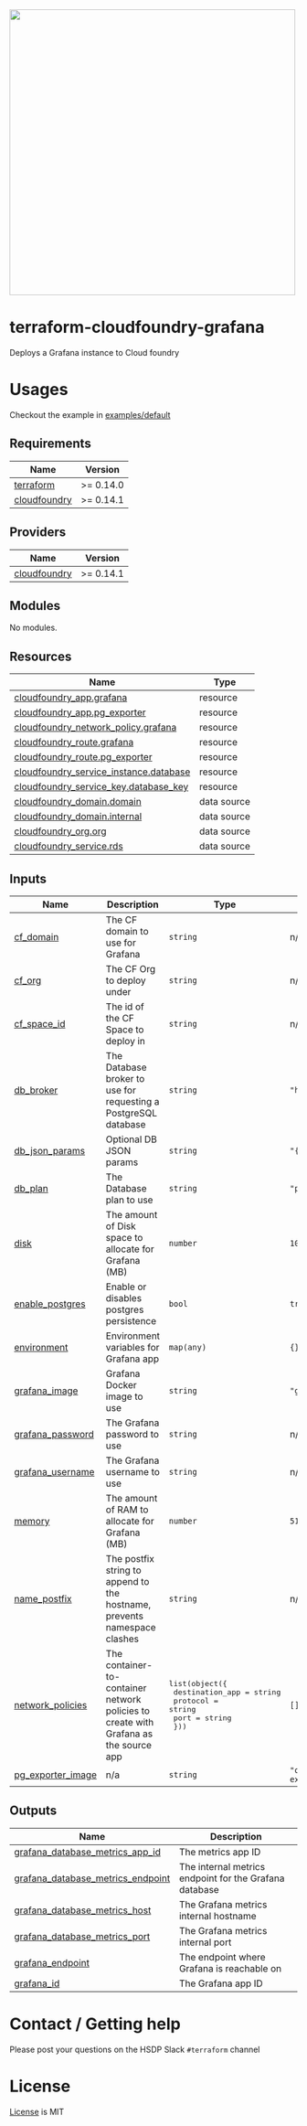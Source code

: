 <img src="https://cdn.rawgit.com/hashicorp/terraform-website/master/content/source/assets/images/logo-hashicorp.svg" width="500px">

# terraform-cloudfoundry-grafana

Deploys a Grafana instance to Cloud foundry

# Usages

Checkout the example in [examples/default](./examples/default)

<!--- BEGIN_TF_DOCS --->
## Requirements

| Name                                                                              | Version   |
| --------------------------------------------------------------------------------- | --------- |
| <a name="requirement_terraform"></a> [terraform](#requirement_terraform)          | >= 0.14.0 |
| <a name="requirement_cloudfoundry"></a> [cloudfoundry](#requirement_cloudfoundry) | >= 0.14.1 |

## Providers

| Name                                                                        | Version   |
| --------------------------------------------------------------------------- | --------- |
| <a name="provider_cloudfoundry"></a> [cloudfoundry](#provider_cloudfoundry) | >= 0.14.1 |

## Modules

No modules.

## Resources

| Name                                                                                                                                                         | Type        |
| ------------------------------------------------------------------------------------------------------------------------------------------------------------ | ----------- |
| [cloudfoundry_app.grafana](https://registry.terraform.io/providers/cloudfoundry-community/cloudfoundry/latest/docs/resources/app)                            | resource    |
| [cloudfoundry_app.pg_exporter](https://registry.terraform.io/providers/cloudfoundry-community/cloudfoundry/latest/docs/resources/app)                        | resource    |
| [cloudfoundry_network_policy.grafana](https://registry.terraform.io/providers/cloudfoundry-community/cloudfoundry/latest/docs/resources/network_policy)      | resource    |
| [cloudfoundry_route.grafana](https://registry.terraform.io/providers/cloudfoundry-community/cloudfoundry/latest/docs/resources/route)                        | resource    |
| [cloudfoundry_route.pg_exporter](https://registry.terraform.io/providers/cloudfoundry-community/cloudfoundry/latest/docs/resources/route)                    | resource    |
| [cloudfoundry_service_instance.database](https://registry.terraform.io/providers/cloudfoundry-community/cloudfoundry/latest/docs/resources/service_instance) | resource    |
| [cloudfoundry_service_key.database_key](https://registry.terraform.io/providers/cloudfoundry-community/cloudfoundry/latest/docs/resources/service_key)       | resource    |
| [cloudfoundry_domain.domain](https://registry.terraform.io/providers/cloudfoundry-community/cloudfoundry/latest/docs/data-sources/domain)                    | data source |
| [cloudfoundry_domain.internal](https://registry.terraform.io/providers/cloudfoundry-community/cloudfoundry/latest/docs/data-sources/domain)                  | data source |
| [cloudfoundry_org.org](https://registry.terraform.io/providers/cloudfoundry-community/cloudfoundry/latest/docs/data-sources/org)                             | data source |
| [cloudfoundry_service.rds](https://registry.terraform.io/providers/cloudfoundry-community/cloudfoundry/latest/docs/data-sources/service)                     | data source |

## Inputs

| Name                                                                                 | Description                                                                          | Type                                                                                                  | Default                                                  | Required |
| ------------------------------------------------------------------------------------ | ------------------------------------------------------------------------------------ | ----------------------------------------------------------------------------------------------------- | -------------------------------------------------------- | :------: |
| <a name="input_cf_domain"></a> [cf_domain](#input_cf_domain)                         | The CF domain to use for Grafana                                                     | `string`                                                                                              | n/a                                                      |   yes    |
| <a name="input_cf_org"></a> [cf_org](#input_cf_org)                                  | The CF Org to deploy under                                                           | `string`                                                                                              | n/a                                                      |   yes    |
| <a name="input_cf_space_id"></a> [cf_space_id](#input_cf_space_id)                   | The id of the CF Space to deploy in                                                  | `string`                                                                                              | n/a                                                      |   yes    |
| <a name="input_db_broker"></a> [db_broker](#input_db_broker)                         | The Database broker to use for requesting a PostgreSQL database                      | `string`                                                                                              | `"hsdp-rds"`                                             |    no    |
| <a name="input_db_json_params"></a> [db_json_params](#input_db_json_params)          | Optional DB JSON params                                                              | `string`                                                                                              | `"{}"`                                                   |    no    |
| <a name="input_db_plan"></a> [db_plan](#input_db_plan)                               | The Database plan to use                                                             | `string`                                                                                              | `"postgres-micro-dev"`                                   |    no    |
| <a name="input_disk"></a> [disk](#input_disk)                                        | The amount of Disk space to allocate for Grafana (MB)                                | `number`                                                                                              | `1024`                                                   |    no    |
| <a name="input_enable_postgres"></a> [enable_postgres](#input_enable_postgres)       | Enable or disables postgres persistence                                              | `bool`                                                                                                | `true`                                                   |    no    |
| <a name="input_environment"></a> [environment](#input_environment)                   | Environment variables for Grafana app                                                | `map(any)`                                                                                            | `{}`                                                     |    no    |
| <a name="input_grafana_image"></a> [grafana_image](#input_grafana_image)             | Grafana Docker image to use                                                          | `string`                                                                                              | `"grafana/grafana:8.0.3"`                                |    no    |
| <a name="input_grafana_password"></a> [grafana_password](#input_grafana_password)    | The Grafana password to use                                                          | `string`                                                                                              | n/a                                                      |   yes    |
| <a name="input_grafana_username"></a> [grafana_username](#input_grafana_username)    | The Grafana username to use                                                          | `string`                                                                                              | n/a                                                      |   yes    |
| <a name="input_memory"></a> [memory](#input_memory)                                  | The amount of RAM to allocate for Grafana (MB)                                       | `number`                                                                                              | `512`                                                    |    no    |
| <a name="input_name_postfix"></a> [name_postfix](#input_name_postfix)                | The postfix string to append to the hostname, prevents namespace clashes             | `string`                                                                                              | n/a                                                      |   yes    |
| <a name="input_network_policies"></a> [network_policies](#input_network_policies)    | The container-to-container network policies to create with Grafana as the source app | <pre>list(object({<br> destination_app = string<br> protocol = string<br> port = string<br> }))</pre> | `[]`                                                     |    no    |
| <a name="input_pg_exporter_image"></a> [pg_exporter_image](#input_pg_exporter_image) | n/a                                                                                  | `string`                                                                                              | `"quay.io/prometheuscommunity/postgres-exporter:latest"` |    no    |

## Outputs

| Name                                                                                                                                   | Description                                            |
| -------------------------------------------------------------------------------------------------------------------------------------- | ------------------------------------------------------ |
| <a name="output_grafana_database_metrics_app_id"></a> [grafana_database_metrics_app_id](#output_grafana_database_metrics_app_id)       | The metrics app ID                                     |
| <a name="output_grafana_database_metrics_endpoint"></a> [grafana_database_metrics_endpoint](#output_grafana_database_metrics_endpoint) | The internal metrics endpoint for the Grafana database |
| <a name="output_grafana_database_metrics_host"></a> [grafana_database_metrics_host](#output_grafana_database_metrics_host)             | The Grafana metrics internal hostname                  |
| <a name="output_grafana_database_metrics_port"></a> [grafana_database_metrics_port](#output_grafana_database_metrics_port)             | The Grafana metrics internal port                      |
| <a name="output_grafana_endpoint"></a> [grafana_endpoint](#output_grafana_endpoint)                                                    | The endpoint where Grafana is reachable on             |
| <a name="output_grafana_id"></a> [grafana_id](#output_grafana_id)                                                                      | The Grafana app ID                                     |

<!--- END_TF_DOCS --->

# Contact / Getting help

Please post your questions on the HSDP Slack `#terraform` channel

# License
[License](./LICENSE.md) is MIT
